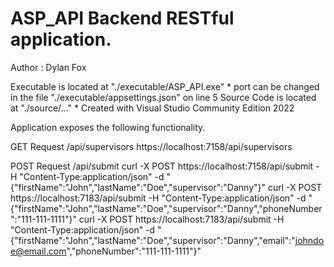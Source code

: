 
# ASP_API Backend RESTful application.  #
Author : Dylan Fox                    

Executable is located at "./executable/ASP_API.exe"
	* port can be changed in the file "./executable/appsettings.json" on line 5
Source Code is located at "./source/..."
	* Created with Visual Studio Community Edition 2022

Application exposes the following functionality.

GET Request /api/supervisors
	https://localhost:7158/api/supervisors

POST Request /api/submit
	curl -X POST https://localhost:7158/api/submit -H "Content-Type:application/json" -d "{\"firstName\":\"John\",\"lastName\":\"Doe\",\"supervisor\":\"Danny\"}"
	curl -X POST https://localhost:7183/api/submit -H "Content-Type:application/json" -d "{\"firstName\":\"John\",\"lastName\":\"Doe\",\"supervisor\":\"Danny\",\"phoneNumber\":\"111-111-1111\"}"
	curl -X POST https://localhost:7183/api/submit -H "Content-Type:application/json" -d "{\"firstName\":\"John\",\"lastName\":\"Doe\",\"supervisor\":\"Danny\",\"email\":\"johndoe@email.com\",\"phoneNumber\":\"111-111-1111\"}"
